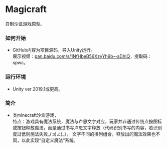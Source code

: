 # Magicraft
自制沙盒游戏原型。
### 如何开始
* GitHub内容为项目源码，导入Unity运行。<br>
展示视频：[pan.baidu.com/s/1NfHbeB56XzyYh9b--aDhIQ](https://pan.baidu.com/s/1NfHbeB56XzyYh9b--aDhIQ)，提取码：spwc。
### 运行环境
* Unity ver 2019.1或更高。
### 简介
* 类minecraft沙盒游戏，<br>
特点：游戏具有魔法系统，魔法与卢恩文字对应，玩家并非通过传统点按图标或按钮释放魔法，而是通过书写卢恩文字释放（代码识别书写的内容，若识别度过低则施法失败_(:з)∠)_），
文字不同的排列组合，释放出的魔法效果也不同，以此实现“自定义魔法”系统。

